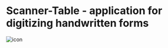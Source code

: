 # Scanner-Table - application for digitizing handwritten forms
![icon]([https://raw.githubusercontent.com/MrDlop/Scanner-Table/master/app/src/main/res/drawable-v24/icon.webp](https://raw.githubusercontent.com/MrDlop/Scanner-Table/master/forREADME/icon.webp))

